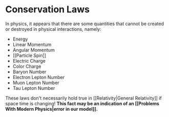 # Conservation Laws
In physics, it appears that there are some quantities that cannot be created or destroyed in physical interactions, namely:

- Energy
- Linear Momentum
- Angular Momentum
- [[Particle Spin]]
- Electric Charge
- Color Charge
- Baryon Number
- Electron Lepton Number
- Muon Lepton Number
- Tau Lepton Number

These laws don't necessarily hold true in [[Relativity|General Relativity]] if space time is changing! **This fact may be an indication of an [[Problems With Modern Physics|error in our model]].**
